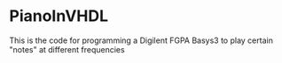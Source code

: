 # PianoInVHDL
This is the code for programming a Digilent FGPA Basys3 to play certain "notes" at different frequencies 
